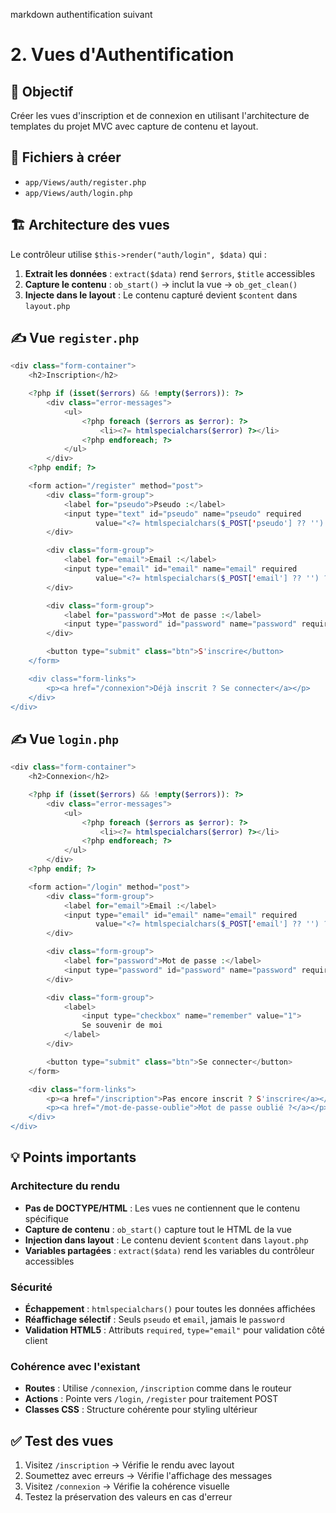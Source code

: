 markdown authentification suivant

# 2. Vues d'Authentification

## 🎯 Objectif

Créer les vues d'inscription et de connexion en utilisant l'architecture de templates du projet MVC avec capture de contenu et layout.

## 📁 Fichiers à créer

- `app/Views/auth/register.php`
- `app/Views/auth/login.php`

## 🏗️ Architecture des vues

Le contrôleur utilise `$this->render("auth/login", $data)` qui :

1. **Extrait les données** : `extract($data)` rend `$errors`, `$title` accessibles
2. **Capture le contenu** : `ob_start()` → inclut la vue → `ob_get_clean()`
3. **Injecte dans le layout** : Le contenu capturé devient `$content` dans `layout.php`

## ✍️ Vue `register.php`

```php
<div class="form-container">
    <h2>Inscription</h2>

    <?php if (isset($errors) && !empty($errors)): ?>
        <div class="error-messages">
            <ul>
                <?php foreach ($errors as $error): ?>
                    <li><?= htmlspecialchars($error) ?></li>
                <?php endforeach; ?>
            </ul>
        </div>
    <?php endif; ?>

    <form action="/register" method="post">
        <div class="form-group">
            <label for="pseudo">Pseudo :</label>
            <input type="text" id="pseudo" name="pseudo" required 
                   value="<?= htmlspecialchars($_POST['pseudo'] ?? '') ?>">
        </div>

        <div class="form-group">
            <label for="email">Email :</label>
            <input type="email" id="email" name="email" required 
                   value="<?= htmlspecialchars($_POST['email'] ?? '') ?>">
        </div>

        <div class="form-group">
            <label for="password">Mot de passe :</label>
            <input type="password" id="password" name="password" required>
        </div>

        <button type="submit" class="btn">S'inscrire</button>
    </form>

    <div class="form-links">
        <p><a href="/connexion">Déjà inscrit ? Se connecter</a></p>
    </div>
</div>
```

## ✍️ Vue `login.php`

```php
<div class="form-container">
    <h2>Connexion</h2>

    <?php if (isset($errors) && !empty($errors)): ?>
        <div class="error-messages">
            <ul>
                <?php foreach ($errors as $error): ?>
                    <li><?= htmlspecialchars($error) ?></li>
                <?php endforeach; ?>
            </ul>
        </div>
    <?php endif; ?>

    <form action="/login" method="post">
        <div class="form-group">
            <label for="email">Email :</label>
            <input type="email" id="email" name="email" required 
                   value="<?= htmlspecialchars($_POST['email'] ?? '') ?>">
        </div>

        <div class="form-group">
            <label for="password">Mot de passe :</label>
            <input type="password" id="password" name="password" required>
        </div>

        <div class="form-group">
            <label>
                <input type="checkbox" name="remember" value="1"> 
                Se souvenir de moi
            </label>
        </div>

        <button type="submit" class="btn">Se connecter</button>
    </form>

    <div class="form-links">
        <p><a href="/inscription">Pas encore inscrit ? S'inscrire</a></p>
        <p><a href="/mot-de-passe-oublie">Mot de passe oublié ?</a></p>
    </div>
</div>
```

## 💡 Points importants

### Architecture du rendu
- **Pas de DOCTYPE/HTML** : Les vues ne contiennent que le contenu spécifique
- **Capture de contenu** : `ob_start()` capture tout le HTML de la vue
- **Injection dans layout** : Le contenu devient `$content` dans `layout.php`
- **Variables partagées** : `extract($data)` rend les variables du contrôleur accessibles

### Sécurité
- **Échappement** : `htmlspecialchars()` pour toutes les données affichées
- **Réaffichage sélectif** : Seuls `pseudo` et `email`, jamais le `password`
- **Validation HTML5** : Attributs `required`, `type="email"` pour validation côté client

### Cohérence avec l'existant
- **Routes** : Utilise `/connexion`, `/inscription` comme dans le routeur
- **Actions** : Pointe vers `/login`, `/register` pour traitement POST
- **Classes CSS** : Structure cohérente pour styling ultérieur

## ✅ Test des vues

1. Visitez `/inscription` → Vérifie le rendu avec layout
2. Soumettez avec erreurs → Vérifie l'affichage des messages
3. Visitez `/connexion` → Vérifie la cohérence visuelle
4. Testez la préservation des valeurs en cas d'erreur